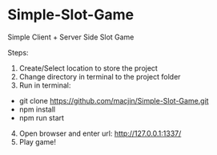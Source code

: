# Simple-Slot-Game
Simple Client + Server Side Slot Game

Steps:
1. Create/Select location to store the project
2. Change directory in terminal to the project folder
3. Run in terminal:
  - git clone https://github.com/macjin/Simple-Slot-Game.git
  - npm install
  - npm run start
  
4. Open browser and enter url: http://127.0.0.1:1337/
5. Play game!
    
